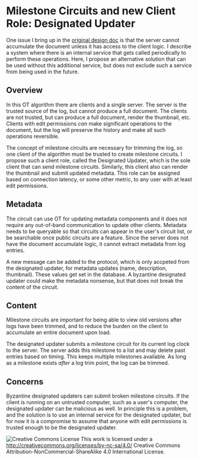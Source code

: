 # Milestone Circuits and new Client Role: Designated Updater
One issue I bring up in the [original design doc](./DesignDoc.md) is that the server cannot accumulate the document unless it has access to the client logic.  I describe a system where there is an internal service that gets called periodically to perform these operations.  Here, I propose an alternative solution that can be used without this additional service, but does not exclude such a service from being used in the future.

## Overview
In this OT algorithm there are clients and a single server.  The server is the trusted source of the log, but cannot produce a full document.  The clients are not trusted, but can produce a full document, render the thumbnail, etc.  Clients with edit permissions _can_ make significant operations to the document, but the log will preserve the history and make all such operations reversible.

The concept of milestone circuits are necessary for trimming the log, so one client of the algorithm must be trusted to create milestone circuits.  I propose such a client role, called the Designated Updater, which is the sole client that can send milestone circuits.  Similarly, this client also can render the thumbnail and submit updated metadata.  This role can be assigned based on connection latency, or some other metric, to any user with at least edit permissions.

## Metadata
The circuit can use OT for updating metadata components and it does not require any out-of-band communication to update other clients.  Metadata needs to be queryable so that circuits can appear in the user's circuit list, or be searchable once public circuits are a feature.  Since the server does not have the document accumulate logic, it cannot extract metadata from log entries.

A new message can be added to the protocol, which is only accpeted from the designated updater, for metadata updates (name, description, thumbnail).  These values get set in the database.  A byzantine designated updater could make the metadata nonsense, but that does not break the content of the circuit.

## Content
Milestone circuits are important for being able to view old versions after logs have been trimmed, and to reduce the burden on the client to accumulate an entire document upon load.

The designated updater submits a milestone circuit for its current log clock to the server.  The server adds this milestone to a list and may delete past entries based on timing.  This keeps multiple milestones available.  As long as a milestone exists _after_ a log trim point, the log can be trimmed.

## Concerns
Byzantine designated updaters can submit broken milestone circuits.  If the client is running on an untrusted computer, such as a user's computer, the designated updater can be malicious as well.  In principle this is a problem, and the solution is to use an internal service for the designated updater, but for now it is a compromise to assume that anyone with edit permissions is trusted enough to be the designated updater.

![Creative Commons License](https://i.creativecommons.org/l/by-nc-sa/4.0/88x31.png) This work is licensed under a http://creativecommons.org/licenses/by-nc-sa/4.0/ Creative Commons Attribution-NonCommercial-ShareAlike 4.0 International License.